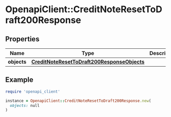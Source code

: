 # OpenapiClient::CreditNoteResetToDraft200Response

## Properties

| Name | Type | Description | Notes |
| ---- | ---- | ----------- | ----- |
| **objects** | [**CreditNoteResetToDraft200ResponseObjects**](CreditNoteResetToDraft200ResponseObjects.md) |  | [optional] |

## Example

```ruby
require 'openapi_client'

instance = OpenapiClient::CreditNoteResetToDraft200Response.new(
  objects: null
)
```

